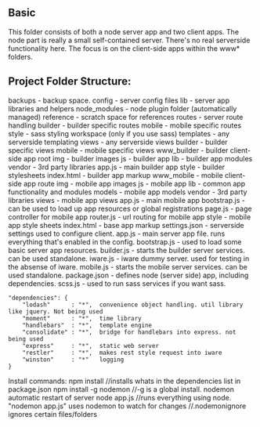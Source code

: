 Basic
---------
This folder consists of both a node server app and two client apps. The node part is really 
a small self-contained server. There's no real serverside functionality here. The focus is 
on the client-side apps within the www* folders.  



Project Folder Structure:
--------------------------
backups - backup space.
config - server config files
lib - server app libraries and helpers
node_modules - node plugin folder (automatically managed)
reference - scratch space for references
routes - server route handling
	builder - builder specific routes
	mobile - mobile specific routes
style - sass styling workspace (only if you use sass)
templates - any serverside templating
views - any serverside views
	builder - builder specific views
	mobile - mobile specific views
www_builder - builder client-side app root
	img - builder images
	js - builder app
		lib - builder app modules
		vendor - 3rd party libraries
		app.js - main builder app
	style - builder stylesheets
	index.html - builder app markup
www_mobile - mobile client-side app route
	img - mobile app images
	js - mobile app
		lib - common app functionality and modules
		models - mobile app models
		vendor - 3rd party libraries
		views - mobile app views
		app.js - main mobile app
		bootstrap.js - can be used to load up app resources or global registrations
		page.js - page controller for mobile app
		router.js - url routing for mobile app
	style - mobile app style sheets
	index.html - base app markup
	settings.json - serverside settings used to configure client.
app.js - main server app file. runs everything that's enabled in the config.
bootstrap.js - used to load some basic server app resources.
builder.js - starts the builder server services. can be used standalone.
iware.js - iware dummy server. used for testing in the absense of iware.
mobile.js - starts the mobile server services. can be used standalone.
package.json - defines node (server side) app, including dependencies.
scss.js - used to run sass services if you want sass.



	"dependencies": {
		"lodash"      : "*",  convenience object handling. util library like jquery. Not being used
		"moment"      : "*",  time library
		"handlebars"  : "*",  template engine
		"consolidate" : "*",  bridge for handlebars into express. not being used
		"express"     : "*",  static web server
		"restler"     : "*",  makes rest style request into iware
		"winston"     : "*"   logging
	}

Install commands:
npm install //installs whats in the dependencies list in package.json
npm install -g nodemon //-g is a global install. nodemon automatic restart of server
node app.js //runs everything using node. "nodemon app.js" uses nodemon to watch for changes
            //.nodemonignore ignores certain files/folders